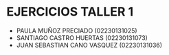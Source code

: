 # EJERCICIOS TALLER 1
<div>
  <ul>
    <li>PAULA MUÑOZ PRECIADO (02230131025)</li>
    <li>SANTIAGO CASTRO HUERTAS (02230131073)</li>
    <li>JUAN SEBASTIAN CANO VASQUEZ (02230131036)</li>
  </ul>
</div>
